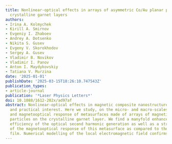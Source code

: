 ```yaml
---
title: Nonlinear-optical effects in arrays of asymmetric Co/Au planar particles on
  crystalline garnet layers
authors:
- Irina A. Kolmychek
- Kirill A. Smirnov
- Evgeniy I. Zhaboev
- Andrey A. Dotsenko
- Nikita S. Gusev
- Evgeny V. Skorokhodov
- Sergey A. Gusev
- Vladimir B. Novikov
- Vladimir I. Panov
- Anton I. Maydykovskiy
- Tatiana V. Murzina
date: '2025-01-01'
publishDate: '2025-03-15T18:26:10.747543Z'
publication_types:
- article-journal
publication: '*Laser Physics Letters*'
doi: 10.1088/1612-202x/ad97af
abstract: Nonlinear-optical effects in magnetic composite nanostructures are of fundamental
  and practical interest. Here we study, on the micro- and macro-scales, the nonlinear-optical
  and magnetooptical response of metasurfaces made of arrays of magnetic Co/Au plasmonic
  particles on the crystalline garnet layer. We find a manyfold enhancement of the
  efficiency of the optical second harmonic generation as well as a strong modification
  of the magnetooptical response of this metasurface as compared to the pure garnet
  film. Numerical modelling of the local electromagnetic field confirms these findings.
---
```

